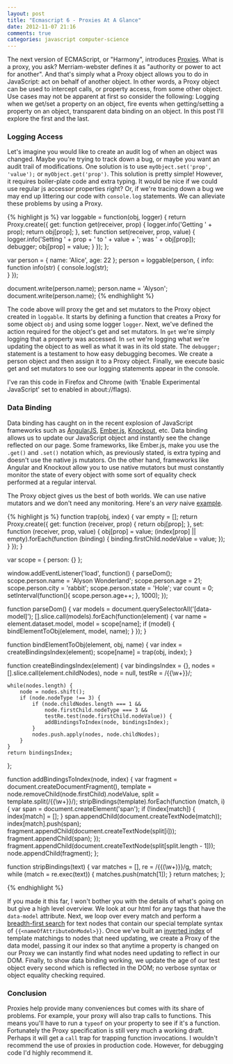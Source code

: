 ```yaml
---
layout: post
title: "Ecmascript 6 - Proxies At A Glance"
date: 2012-11-07 21:16
comments: true
categories: javascript computer-science
---
```


The next version of ECMAScript, or "Harmony", introduces [Proxies](http://wiki.ecmascript.org/doku.php?id=harmony:proxies). What is a proxy, you ask? Merriam-webster defines it as "authority or power to act for another". And that's simply what a Proxy object allows you to do in JavaScript: act on behalf of another object. In other words, a Proxy object can be used to intercept calls, or property access, from some other object. Use cases may not be apparent at first so consider the following: Logging when we get/set a property on an object, fire events when getting/setting a property on an object, transparent data binding on an object. In this post I'll explore the first and the last. 

### Logging Access

Let's imagine you would like to create an audit log of when an object was changed. Maybe you're trying to track down a bug, or maybe you want an audit trail of modifications. One solution is to use <code>myObject.set('prop', 'value');</code> or <code>myObject.get('prop')</code>. This solution is pretty simple! However, it requires boiler-plate code and extra typing. It would be nice if we could use regular js accessor properties right? Or, if we're tracing down a bug we may end up littering our code with <code>console.log</code> statements. We can alleviate these problems by using a Proxy.

{% highlight js %}
var loggable = function(obj, logger) {
	return Proxy.create({
		get: function get(receiver, prop) {
			logger.info('Getting ' + prop);
			return obj[prop];
		},
		set: function set(receiver, prop, value) {
			logger.info('Setting ' + prop + ' to ' + value + '; was ' + obj[prop]);
			debugger;
			obj[prop] = value;
		}
	});
};

var person = { name: 'Alice', age: 22 };
person = loggable(person, { 
	info: function info(str) {
		console.log(str);	
	}
});

document.write(person.name);
person.name = 'Alyson';
document.write(person.name);
{% endhighlight %}

The code above will proxy the get and set mutators to the Proxy object created in <code>loggable</code>. It starts by defining a function that creates a Proxy for some object <code>obj</code> and using some logger <code>logger</code>. Next, we've defined the action required for the object's get and set mutators. In <code>get</code> we're simply logging that a property was accessed. In <code>set</code> we're logging what we're updating the object to as well as what it was in its old state. The <code>debugger;</code> statement is a testament to how easy debugging becomes. We create a person object and then assign it to a Proxy object. Finally, we execute basic get and set mutators to see our logging statements appear in the console.

I've ran this code in Firefox and Chrome (with 'Enable Experimental JavaScript' set to enabled in about://flags).

### Data Binding

Data binding has caught on in the recent explosion of JavaScript frameworks such as [AngularJS](//angularjs.org), [Ember.js](//emberjs.com), [Knockout](//knockoutjs.com), etc. Data binding allows us to update our JavaScript object and instantly see the change reflected on our page. Some frameworks, like Ember.js, make you use the <code>.get()</code> and <code>.set()</code> notation which, as previously stated, is extra typing and doesn't use the native js mutators. On the other hand, frameworks like Angular and Knockout allow you to use native mutators but must constantly monitor the state of every object with some sort of equality check performed at a regular interval.

The Proxy object gives us the best of both worlds. We can use native mutators and we don't need any monitoring. Here's an <em>very</em> naive [example](https://tinker.io/ba98d/19).

{% highlight js %}
function trap(obj, index) {
	var empty = [];
	return Proxy.create({
		get: function (receiver, prop) {
			return obj[prop];
		},
		set: function (receiver, prop, value) {
			obj[prop] = value;
			(index[prop] || empty).forEach(function (binding) {
				binding.firstChild.nodeValue = value;
			});
		}
	});
}

var scope = {
	person: {}
};

window.addEventListener('load', function() {
	parseDom();
	scope.person.name = 'Alyson Wonderland';
	scope.person.age = 21;
	scope.person.city = 'rabbit';
	scope.person.state = 'Hole';
	var count = 0;
	setInterval(function(){
		scope.person.age++;
	}, 1000);
});

function parseDom() {
	var models = document.querySelectorAll('[data-model]');
	[].slice.call(models).forEach(function(element) {
		var name = element.dataset.model,
			model = scope[name];
		if (model) {
			bindElementToObj(element, model, name);	
		}
	});
}

function bindElementToObj(element, obj, name) {
	var index = createBindingsIndex(element);
	scope[name] = trap(obj, index);
}

function createBindingsIndex(element) {
	var bindingsIndex = {},
		nodes = [].slice.call(element.childNodes),
		node = null,
		testRe = /\{\{\w+\}\}/;
	
	while(nodes.length) {
		node = nodes.shift();
		if (node.nodeType !== 3) {
			if (node.childNodes.length === 1 &&
				node.firstChild.nodeType === 3 &&
			    testRe.test(node.firstChild.nodeValue)) {
				addBindingsToIndex(node, bindingsIndex);
			}
			nodes.push.apply(nodes, node.childNodes);
		}
	}
	return bindingsIndex;
};

function addBindingsToIndex(node, index) {
	var fragment = document.createDocumentFragment(),
		template = node.removeChild(node.firstChild).nodeValue,
		split = template.split(/\{\{\w+\}\}/);
	stripBindings(template).forEach(function (match, i) {
		var span = document.createElement('span');
		if (!index[match]) {
			index[match] = [];
		}
		span.appendChild(document.createTextNode(match));
		index[match].push(span);
		fragment.appendChild(document.createTextNode(split[i]));
		fragment.appendChild(span);
	});
	fragment.appendChild(document.createTextNode(split[split.length - 1]));
	node.appendChild(fragment);
};

function stripBindings(text) {
	var matches = [], re = /\{\{(\w+)\}\}/g, match;
	while (match = re.exec(text)) {
		matches.push(match[1]);
	}
	return matches;
};

{% endhighlight %}

If you made it this far, I won't bother you with the details of what's going on but give a high level overview. We look at our html for any tags that have the <code>data-model</code> attribute. Next, we loop over every match and perform a [breadth-first search](http://en.wikipedia.org/wiki/Breadth-first_search) for text nodes that contain our special template syntax of <code>\{\{&lt;nameOfAttributeOnModel&gt;}}</code>. Once we've built an [inverted index](http://en.wikipedia.org/wiki/Inverted_index) of template matchings to nodes that need updating, we create a Proxy of the data model, passing it our index so that anytime a property is changed on our Proxy we can instantly find what nodes need updating to reflect in our DOM. Finally, to show data binding working, we update the age of our test object every second which is reflected in the DOM; no verbose syntax or object equality checking required.

### Conclusion
Proxies help provide many conveniences but comes with its share of problems. For example, your proxy will also trap calls to functions. This means you'll have to run a <code>typeof</code> on your property to see if it's a function. Fortunately the Proxy specification is still very much a working draft. Perhaps it will get a <code>call</code> trap for trapping function invocations. I wouldn't recommend the use of proxies in production code. However, for debugging code I'd highly recommend it.